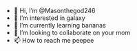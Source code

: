 - 👋 Hi, I’m @Masonthegod246
- 👀 I’m interested in galaxy
- 🌱 I’m currently learning bananas
- 💞️ I’m looking to collaborate on your mom
- 📫 How to reach me peepee

<!---
Masonthegod246/Masonthegod246 is a ✨ special ✨ repository because its `README.md` (this file) appears on your GitHub profile.
You can click the Preview link to take a look at your changes.
--->
